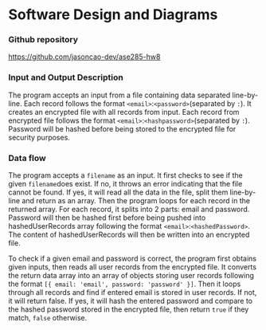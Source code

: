 # Software Design and Diagrams

### Github repository 
https://github.com/jasoncao-dev/ase285-hw8

### Input and Output Description

The program accepts an input from a file containing data separated line-by-line. Each record follows the format `<email>`:`<password>`(separated by `:`). It creates an encrypted file with all records from input. Each record from encrypted file follows the format `<email>`:`<hashpassword>`(separated by `:`). Password will be hashed before being stored to the encrypted file for security purposes.

### Data flow

The program accepts a `filename` as an input. It first checks to see if the given `filename`does exist. If no, it throws an error indicating that the file cannot be found. If yes, it will read all the data in the file, split them line-by-line and return as an array. Then the program loops for each record in the returned array. For each record, it splits into 2 parts: email and password. Password will then be hashed first before being pushed into hashedUserRecords array following the format `<email>`:`<hashedPassword>`. The content of hashedUserRecords will then be written into an encrypted file.

To check if a given email and password is correct, the program first obtains given inputs, then reads all user records from the encrypted file. It converts the return data array into an array of objects storing user records following the format `[{ email: 'email', password: 'password' }]`. Then it loops through all records and find if entered email is stored in user records. If not, it will return false. If yes, it will hash the entered password and compare to the hashed password stored in the encrypted file, then return `true` if they match, `false` otherwise. 